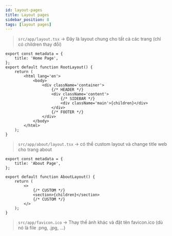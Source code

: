 ```yaml
---
id: layout-pages
title: Layout pages
sidebar_position: 8
tags: [layout pages]
---
```


> `src/app/layout.tsx` -> Đây là layout chung cho tất cả các trang (chỉ có children thay đổi)

```tsx
export const metadata = {
    title: 'Home Page',
};
export default function RootLayout() {
    return (
        <html lang='en'>
            <body>
                <div className='container'>
                    {/* HEADER */}
                    <div className='content'>
                        {/* SIDEBAR */}
                        <div className='main'>{children}</div>
                    </div>
                    {/* FOOTER */}
                </div>
            </body>
        </html>
    );
}
```

> `src/app/about/layout.tsx` -> có thể custom layout và change title web cho trang about

```tsx
export const metadata = {
    title: 'About Page',
};

export default function AboutLayout() {
    return (
        <>
            {/* CUSTOM */}
            <section>{children}</section>
            {/* CUSTOM */}
        </>
    );
}
```

> `src/app/favicon.ico` -> Thay thế ảnh khác và đặt tên favicon.ico (dù nó là file .png, .jpg, ...)
